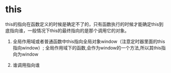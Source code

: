 # this
this的指向在函数定义的时候是确定不了的，只有函数执行的时候才能确定this到底指向谁，一般情况下this的最终指向的是那个调用它的对象。

1. 全局作用域或者普通函数中this指向全局对象window（注意定时器里面的this指向window）; 全局作用域下的函数,会作为window的一个方法,所以其this指向为window

2.  谁调用指向谁
